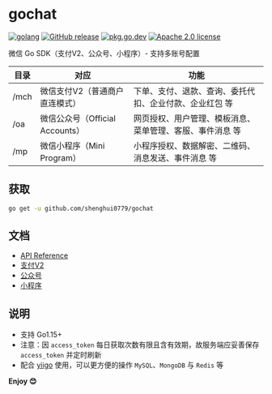 # gochat

[![golang](https://img.shields.io/badge/Language-Go-green.svg?style=flat)](https://golang.org) [![GitHub release](https://img.shields.io/github/release/shenghui0779/gochat.svg)](https://github.com/shenghui0779/gochat/releases/latest) [![pkg.go.dev](https://img.shields.io/badge/dev-reference-007d9c?logo=go&logoColor=white&style=flat)](https://pkg.go.dev/github.com/shenghui0779/gochat) [![Apache 2.0 license](http://img.shields.io/badge/license-Apache%202.0-brightgreen.svg)](http://opensource.org/licenses/apache2.0)

微信 Go SDK（支付V2、公众号、小程序）- 支持多账号配置

| 目录  | 对应                         | 功能                                             |
| ---- | ---------------------------- | ----------------------------------------------- |
| /mch | 微信支付V2（普通商户直连模式）   | 下单、支付、退款、查询、委托代扣、企业付款、企业红包 等   |
| /oa  | 微信公众号（Official Accounts）| 网页授权、用户管理、模板消息、菜单管理、客服、事件消息 等 |
| /mp  | 微信小程序（Mini Program）     | 小程序授权、数据解密、二维码、消息发送、事件消息 等      |

## 获取

```sh
go get -u github.com/shenghui0779/gochat
```

## 文档

- [API Reference](https://pkg.go.dev/github.com/shenghui0779/gochat)
- [支付V2](https://github.com/shenghui0779/gochat/wiki/支付V2)
- [公众号](https://github.com/shenghui0779/gochat/wiki/公众号)
- [小程序](https://github.com/shenghui0779/gochat/wiki/小程序)

## 说明

- 支持 Go1.15+
- 注意：因 `access_token` 每日获取次数有限且含有效期，故服务端应妥善保存 `access_token` 并定时刷新
- 配合 [yiigo](https://github.com/shenghui0779/yiigo) 使用，可以更方便的操作 `MySQL`、`MongoDB` 与 `Redis` 等

**Enjoy 😊**
